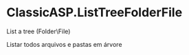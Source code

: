 # ClassicASP.ListTreeFolderFile
List a tree (Folder\File)

Listar todos arquivos e pastas em árvore
